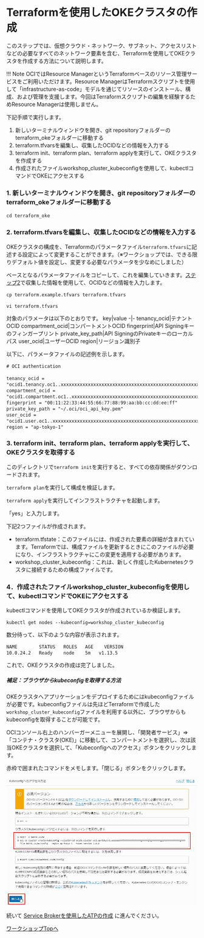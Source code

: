 Terraformを使用したOKEクラスタの作成
=====

このステップでは、仮想クラウド・ネットワーク、サブネット、アクセスリストなどの必要なすべてのネットワーク要素を含む、Terraformを使用してOKEクラスタを作成する方法について説明します。

!!! Note
    OCIではResource ManagerというTerraformベースのリソース管理サービスをご利用いただけます。Resource ManagerはTerraformスクリプトを使用して「infrastructure-as-code」モデルを通じてリソースのインストール、構成、および管理を支援します。今回はTerraformスクリプトの編集を経験するためResource Managerは使用しません。

下記手順で実行します。

1. 新しいターミナルウィンドウを開き、git repositoryフォルダーのterraform_okeフォルダーに移動する
2. terraform.tfvarsを編集し、収集したOCIDなどの情報を入力する
3. terraform init、terraform plan、terraform applyを実行して、OKEクラスタを作成する
4. 作成されたファイルworkshop_cluster_kubeconfigを使用して、kubectlコマンドでOKEにアクセスする

### 1. 新しいターミナルウィンドウを開き、git repositoryフォルダーのterraform_okeフォルダーに移動する

```
cd terraform_oke
```

### 2. terraform.tfvarsを編集し、収集したOCIDなどの情報を入力する

OKEクラスタの構成を、Terraformのパラメータファイル``terraform.tfvars``に記述する設定によって変更することができます。（※ワークショップでは、できる限りデフォルト値を設定し、変更する必要なパラメータを少なめにしました）

ベースとなるパラメータファイルをコピーして、これを編集していきます。[ステップ2](WorkshopGuide200GatherInformation.md)で収集した情報を使用して、OCIDなどの情報を入力します。

```
cp terraform.example.tfvars terraform.tfvars
```
```
vi terraform.tfvars
```

対象のパラメータは以下のとおりです。
key|value
-|-
tenancy_ocid|テナントOCID
compartment_ocid|コンパートメントOCID
fingerprint|API Signingキーのフィンガープリント
private_key_path|API SigningのPrivateキーのローカルパス
user_ocid|ユーザーOCID
region|リージョン識別子

以下に、パラメータファイルの記述例を示します。

```properties
# OCI authentication

tenancy_ocid = "ocid1.tenancy.oc1..xxxxxxxxxxxxxxxxxxxxxxxxxxxxxxxxxxxxxxxxxxxxxxxxxxxxxxxxxxxx"
compartment_ocid = "ocid1.compartment.oc1..xxxxxxxxxxxxxxxxxxxxxxxxxxxxxxxxxxxxxxxxxxxxxxxxxxxxxxxxxxxx"
fingerprint = "00:11:22:33:44:55:66:77:88:99:aa:bb:cc:dd:ee:ff"
private_key_path = "~/.oci/oci_api_key.pem"
user_ocid = "ocid1.user.oc1..xxxxxxxxxxxxxxxxxxxxxxxxxxxxxxxxxxxxxxxxxxxxxxxxxxxxxxxxxxxx"
region = "ap-tokyo-1"
```

### 3. terraform init、terraform plan、terraform applyを実行して、OKEクラスタを取得する

このディレクトリで`terraform init`を実行すると、すべての依存関係がダウンロードされます。

`terraform plan`を実行して構成を検証します。

`terraform apply`を実行してインフラストラクチャを起動します。

「yes」と入力します。

下記2つファイルが作成されます。

+ terraform.tfstate：このファイルには、作成された要素の詳細が含まれています。Terraformでは、構成ファイルを更新するときにこのファイルが必要になり、インフラストラクチャにこの変更を適用する必要があります。
+ workshop_cluster_kubeconfig：これは、新しく作成したKubernetesクラスタに接続するための構成ファイルです。

### 4．作成されたファイルworkshop_cluster_kubeconfigを使用して、kubectlコマンドでOKEにアクセスする

kubectlコマンドを使用してOKEクラスタが作成されているか検証します。

```
kubectl get nodes --kubeconfig=workshop_cluster_kubeconfig
```

数分待って、以下のような内容が表示されます。

```
NAME        STATUS   ROLES   AGE    VERSION
10.0.24.2   Ready    node    5m   v1.13.5
```

これで、OKEクラスタの作成は完了しました。

##### 補足：ブラウザからkubeconfigを取得する方法

OKEクラスタへアプリケーションをデプロイするためにはkubeconfigファイルが必要です。kubeconfigファイルは先ほどTerraformで作成した`workshop_cluster_kubeconfig`ファイルを利用する以外に、ブラウザからもkubeconfigを取得することが可能です。
   
OCIコンソール右上のハンバーガーメニューを展開し、「開発者サービス」⇒「コンテナ・クラスタ(OKE)」に移動して、コンパートメントを選択し、次は該当OKEクラスタを選択して、「Kubeconfigへのアクセス」ボタンをクリックします。

赤枠で囲まれたコマンドをメモします。「閉じる」ボタンをクリックします。

![](images/1220.jpg "")

続いて [Service Brokerを使用したATPの作成](WorkshopGuide600ProvisionATPDatabase.md) に進んでください。

[ワークショップTopへ](../README.md)